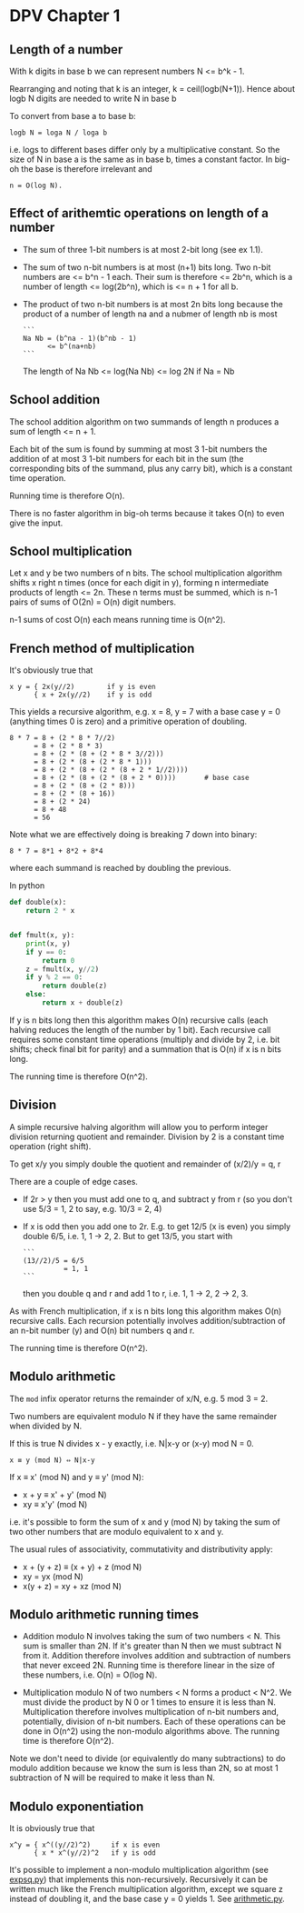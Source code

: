# DPV Chapter 1

## Length of a number

With k digits in base b we can represent numbers N <= b^k - 1.

Rearranging and noting that k is an integer, k = ceil(logb(N+1)). Hence about
logb N digits are needed to write N in base b

To convert from base a to base b:

    logb N = loga N / loga b

i.e. logs to different bases differ only by a multiplicative constant. So the
size of N in base a is the same as in base b, times a constant factor. In
big-oh the base is therefore irrelevant and

    n = O(log N).

## Effect of arithemtic operations on length of a number

 - The sum of three 1-bit numbers is at most 2-bit long (see ex 1.1).

 - The sum of two n-bit numbers is at most (n+1) bits long. Two n-bit numbers
   are <= b^n - 1 each. Their sum is therefore <= 2b^n, which is a number of
   length <= log(2b^n), which is <= n + 1 for all b.

 - The product of two n-bit numbers is at most 2n bits long because the product
   of a number of length na and a nubmer of length nb is most

       ```
       Na Nb = (b^na - 1)(b^nb - 1) 
             <= b^(na+nb)
       ```
   
   The length of Na Nb <= log(Na Nb) <= log 2N if Na = Nb

## School addition

The school addition algorithm on two summands of length n produces a sum of
length <= n + 1. 

Each bit of the sum is found by summing at most 3 1-bit numbers the addition of
at most 3 1-bit numbers for each bit in the sum (the corresponding bits of the
summand, plus any carry bit), which is a constant time operation.

Running time is therefore O(n).

There is no faster algorithm in big-oh terms because it takes O(n) to even give
the input.

## School multiplication

Let x and y be two numbers of n bits. The school multiplication algorithm
shifts x right n times (once for each digit in y), forming n intermediate
products of length <= 2n. These n terms must be summed, which is n-1 pairs of
sums of O(2n) = O(n) digit numbers.

n-1 sums of cost O(n) each means running time is O(n^2).

## French method of multiplication

It's obviously true that

    x y = { 2x(y//2)        if y is even
          { x + 2x(y//2)    if y is odd

This yields a recursive algorithm, e.g. x = 8, y = 7 with a base case y = 0
(anything times 0 is zero) and a primitive operation of doubling.

    8 * 7 = 8 + (2 * 8 * 7//2)
          = 8 + (2 * 8 * 3)
          = 8 + (2 * (8 + (2 * 8 * 3//2)))
          = 8 + (2 * (8 + (2 * 8 * 1)))
          = 8 + (2 * (8 + (2 * (8 + 2 * 1//2))))
          = 8 + (2 * (8 + (2 * (8 + 2 * 0))))       # base case
          = 8 + (2 * (8 + (2 * 8)))
          = 8 + (2 * (8 + 16))
          = 8 + (2 * 24)
          = 8 + 48
          = 56

Note what we are effectively doing is breaking 7 down into binary:

    8 * 7 = 8*1 + 8*2 + 8*4

where each summand is reached by doubling the previous.

In python

```python
def double(x):
    return 2 * x


def fmult(x, y):
    print(x, y)
    if y == 0:
        return 0
    z = fmult(x, y//2)
    if y % 2 == 0:
        return double(z)
    else:
        return x + double(z)
```

If y is n bits long then this algorithm makes O(n) recursive calls (each
halving reduces the length of the number by 1 bit). Each recursive call
requires some constant time operations (multiply and divide by 2, i.e. bit
shifts; check final bit for parity) and a summation that is O(n) if x is n bits
long.

The running time is therefore O(n^2).

## Division

A simple recursive halving algorithm will allow you to perform integer
division returning quotient and remainder. Division by 2 is a constant time
operation (right shift).

To get x/y you simply double the quotient and remainder of (x/2)/y = q, r

There are a couple of edge cases.

 - If 2r > y then you must add one to q, and subtract y from r (so you don't
   use 5/3 = 1, 2 to say, e.g. 10/3 = 2, 4)

 - If x is odd then you add one to 2r. E.g. to get 12/5 (x is even)
   you simply double 6/5, i.e. 1, 1 → 2, 2. But to get 13/5, you start with
   
       ```
       (13//2)/5 = 6/5
                 = 1, 1
       ```

   then you double q and r and add 1 to r, i.e. 1, 1 → 2, 2 → 2, 3.

As with French multiplication, if x is n bits long this algorithm makes O(n)
recursive calls. Each recursion potentially involves addition/subtraction of an
n-bit number (y) and O(n) bit numbers q and r.

The running time is therefore O(n^2).

## Modulo arithmetic

The `mod` infix operator returns the remainder of x/N, e.g. 5 mod 3 = 2.

Two numbers are equivalent modulo N if they have the same remainder when
divided by N.

If this is true N divides x - y exactly, i.e. N|x-y or (x-y) mod N = 0.

    x ≡ y (mod N) ⇔ N|x-y

If x ≡ x' (mod N) and y ≡ y' (mod N):

 - x + y ≡ x' + y' (mod N)
 - xy ≡ x'y' (mod N)

i.e. it's possible to form the sum of x and y (mod N) by taking the sum of two
other numbers that are modulo equivalent to x and y.

The usual rules of associativity, commutativity and distributivity apply:

 - x + (y + z) ≡ (x + y) + z (mod N)
 - xy = yx (mod N)
 - x(y + z) = xy + xz (mod N)

## Modulo arithmetic running times

 - Addition modulo N involves taking the sum of two numbers < N. This sum is
   smaller than 2N. If it's greater than N then we must subtract N from it.
   Addition therefore involves addition and subtraction of numbers that never
   exceed 2N. Running time is therefore linear in the size of these numbers,
   i.e. O(n) = O(log N).

 - Multiplication modulo N of two numbers < N forms a product < N^2. We must
   divide the product by N 0 or 1 times to ensure it is less than N.
   Multiplication therefore involves multiplication of n-bit numbers and,
   potentially, division of n-bit numbers. Each of these operations can be done
   in O(n^2) using the non-modulo algorithms above. The running time is
   therefore O(n^2).

Note we don't need to divide (or equivalently do many subtractions) to do
modulo addition because we know the sum is less than 2N, so at most 1
subtraction of N will be required to make it less than N.

## Modulo exponentiation

It is obviously true that

    x^y = { x^((y//2)^2)     if x is even
          { x * x^(y//2)^2   if y is odd

It's possible to implement a non-modulo multiplication algorithm (see
[expsq.py](../0/expsq.py)) that implements this non-recursively. Recursively it
can be written much like the French multiplication algorithm, except we square
z instead of doubling it, and the base case y = 0 yields 1. See
[arithmetic.py](arithmetic.py).
